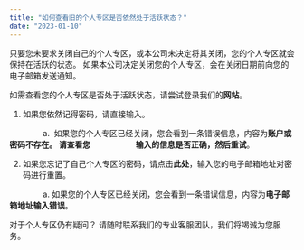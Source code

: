 ```yaml
---
title: "如何查看旧的个人专区是否依然处于活跃状态？"
date: "2023-01-10"
---
```


只要您未要求关闭自己的个人专区，或本公司未决定将其关闭，您的个人专区就会保持在活跃的状态。 如果本公司决定关闭您的个人专区，会在关闭日期前向您的电子邮箱发送通知。

如需查看您的个人专区是否处于活跃状态，请尝试登录我们的**网站**。

1. 如果您依然记得密码，请直接输入。

               a.  如果您的个人专区已经关闭，您会看到一条错误信息，内容为**账户或密码不存在。 请查看您                        输入的信息是否正确，然后重试**。

2. 如果您忘记了自己个人专区的密码，请点击**此处**，输入您的电子邮箱地址对密码进行重置。

               a. 如果您的个人专区已经关闭，您会看到一条错误信息，内容为**电子邮箱地址输入错误**。

对于个人专区仍有疑问？ 请随时联系我们的专业客服团队，我们将竭诚为您服务。
